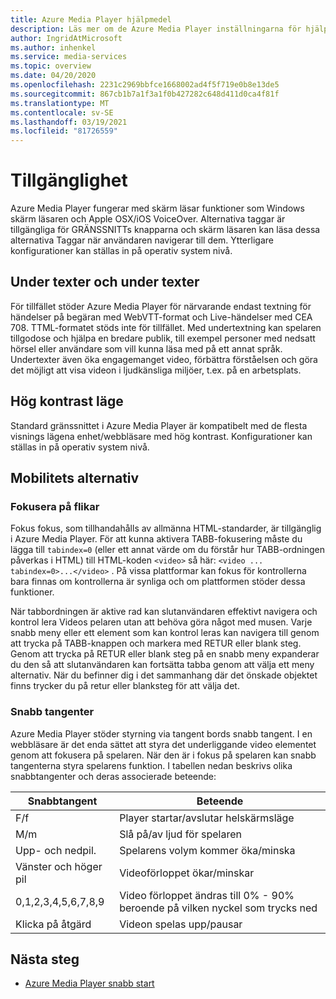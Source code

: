 ```yaml
---
title: Azure Media Player hjälpmedel
description: Läs mer om de Azure Media Player inställningarna för hjälpmedel.
author: IngridAtMicrosoft
ms.author: inhenkel
ms.service: media-services
ms.topic: overview
ms.date: 04/20/2020
ms.openlocfilehash: 2231c2969bbfce1668002ad4f5f719e0b8e13de5
ms.sourcegitcommit: 867cb1b7a1f3a1f0b427282c648d411d0ca4f81f
ms.translationtype: MT
ms.contentlocale: sv-SE
ms.lasthandoff: 03/19/2021
ms.locfileid: "81726559"
---
```

# <a name="accessibility"></a>Tillgänglighet #

Azure Media Player fungerar med skärm läsar funktioner som Windows skärm läsaren och Apple OSX/iOS VoiceOver. Alternativa taggar är tillgängliga för GRÄNSSNITTs knapparna och skärm läsaren kan läsa dessa alternativa Taggar när användaren navigerar till dem. Ytterligare konfigurationer kan ställas in på operativ system nivå.

## <a name="captions-and-subtitles"></a>Under texter och under texter ##

För tillfället stöder Azure Media Player för närvarande endast textning för händelser på begäran med WebVTT-format och Live-händelser med CEA 708. TTML-formatet stöds inte för tillfället. Med undertextning kan spelaren tillgodose och hjälpa en bredare publik, till exempel personer med nedsatt hörsel eller användare som vill kunna läsa med på ett annat språk. Undertexter även öka engagemanget video, förbättra förståelsen och göra det möjligt att visa videon i ljudkänsliga miljöer, t.ex. på en arbetsplats.  

## <a name="high-contrast-mode"></a>Hög kontrast läge ##

Standard gränssnittet i Azure Media Player är kompatibelt med de flesta visnings lägena enhet/webbläsare med hög kontrast. Konfigurationer kan ställas in på operativ system nivå.

## <a name="mobility-options"></a>Mobilitets alternativ ##

### <a name="tabbing-focus"></a>Fokusera på flikar ###

Fokus fokus, som tillhandahålls av allmänna HTML-standarder, är tillgänglig i Azure Media Player. För att kunna aktivera TABB-fokusering måste du lägga till `tabindex=0` (eller ett annat värde om du förstår hur TABB-ordningen påverkas i HTML) till HTML-koden `<video>` så här: `<video ... tabindex=0>...</video>` . På vissa plattformar kan fokus för kontrollerna bara finnas om kontrollerna är synliga och om plattformen stöder dessa funktioner.

När tabbordningen är aktive rad kan slutanvändaren effektivt navigera och kontrol lera Videos pelaren utan att behöva göra något med musen. Varje snabb meny eller ett element som kan kontrol leras kan navigera till genom att trycka på TABB-knappen och markera med RETUR eller blank steg. Genom att trycka på RETUR eller blank steg på en snabb meny expanderar du den så att slutanvändaren kan fortsätta tabba genom att välja ett meny alternativ. När du befinner dig i det sammanhang där det önskade objektet finns trycker du på retur eller blanksteg för att välja det.

### <a name="hotkeys"></a>Snabb tangenter ###

Azure Media Player stöder styrning via tangent bords snabb tangent. I en webbläsare är det enda sättet att styra det underliggande video elementet genom att fokusera på spelaren. När den är i fokus på spelaren kan snabb tangenterna styra spelarens funktion.  I tabellen nedan beskrivs olika snabbtangenter och deras associerade beteende:

| Snabbtangent              | Beteende                                                                |
|----------------------|-------------------------------------------------------------------------|
| F/f                  | Player startar/avslutar helskärmsläge                                  |
| M/m                  | Slå på/av ljud för spelaren                                          |
| Upp- och nedpil.    | Spelarens volym kommer öka/minska                                    |
| Vänster och höger pil | Videoförloppet ökar/minskar                                  |
| 0,1,2,3,4,5,6,7,8,9  | Video förloppet ändras till 0% \- 90% beroende på vilken nyckel som trycks ned |
| Klicka på åtgärd         | Videon spelas upp/pausar                                                   |

## <a name="next-steps"></a>Nästa steg

<!---Some context for the following links goes here--->
- [Azure Media Player snabb start](azure-media-player-quickstart.md)